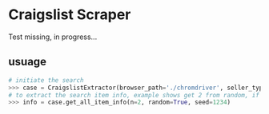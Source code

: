 # Craigslist Scraper

Test missing, in progress...

## usuage
``` python
# initiate the search
>>> case = CraigslistExtractor(browser_path='./chromdriver', seller_type='cto', search_term='tesla model s')
# to extract the search item info, example shows get 2 from random, if n is None, then will extract all
>>> info = case.get_all_item_info(n=2, random=True, seed=1234)
```